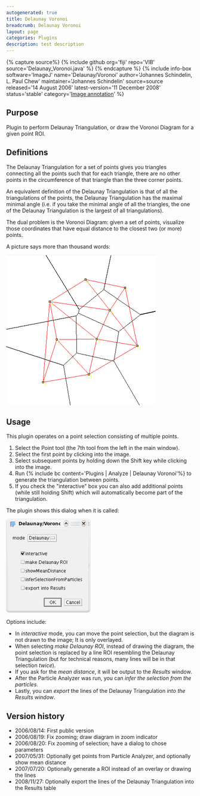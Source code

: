 ```yaml
---
autogenerated: true
title: Delaunay Voronoi
breadcrumb: Delaunay Voronoi
layout: page
categories: Plugins
description: test description
---
```



{% capture source%}
{% include github org='fiji' repo='VIB' source='Delaunay\_Voronoi.java' %}
{% endcapture %}
{% include info-box software='ImageJ' name='Delaunay/Voronoi' author='Johannes Schindelin, L. Paul Chew' maintainer='Johannes Schindelin' source=source released='14 August 2006' latest-version='11 December 2008' status='stable' category='[Image annotation](Category_Image_annotation)' %}

Purpose
-------

Plugin to perform Delaunay Triangulation, or draw the Voronoi Diagram for a given point ROI.

Definitions
-----------

The Delaunay Triangulation for a set of points gives you triangles connecting all the points such that for each triangle, there are no other points in the circumference of that triangle than the three corner points.

An equivalent definition of the Delaunay Triangulation is that of all the triangulations of the points, the Delaunay Triangulation has the maximal minimal angle (i.e. if you take the minimal angle of all the triangles, the one of the Delaunay Triangulation is the largest of all triangulations).

The dual problem is the Voronoi Diagram: given a set of points, visualize those coordinates that have equal distance to the closest two (or more) points.

A picture says more than thousand words:

![The points are little yellow squares, the Delaunay Triangulation is drawn red, and the Voronoi Diagram is black](/media/Delaunay-voronoi.png "The points are little yellow squares, the Delaunay Triangulation is drawn red, and the Voronoi Diagram is black")

Usage
-----

This plugin operates on a point selection consisting of multiple points.

1.  Select the Point tool (the 7th tool from the left in the main window).
2.  Select the first point by clicking into the image.
3.  Select subsequent points by holding down the Shift key while clicking into the image.
4.  Run {% include bc content='Plugins | Analyze | Delaunay Voronoi'%} to generate the triangulation between points.
5.  If you check the "interactive" box you can also add additional points (while still holding Shift) which will automatically become part of the triangulation.

The plugin shows this dialog when it is called:

![](/media/Delaunay-dialog.png "Delaunay-dialog.png")

Options include:

-   In *interactive* mode, you can move the point selection, but the diagram is not drawn to the image; It is only overlayed.
-   When selecting *make Delaunay ROI*, instead of drawing the diagram, the point selection is replaced by a line ROI resembling the Delaunay Triangulation (but for technical reasons, many lines will be in that selection *twice*).
-   If you ask for the *mean distance*, it will be output to the *Results* window.
-   After the Particle Analyzer was run, you can *infer the selection from the particles*.
-   Lastly, you can *export* the lines of the Delaunay Triangulation *into the Results window*.

Version history
---------------

-   2006/08/14: First public version
-   2006/08/19: Fix zooming; draw diagram in zoom indicator
-   2006/08/20: Fix zooming of selection; have a dialog to chose parameters
-   2007/05/31: Optionally get points from Particle Analyzer, and optionally show mean distance
-   2007/07/20: Optionally generate a ROI instead of an overlay or drawing the lines
-   2008/11/27: Optionally export the lines of the Delaunay Triangulation into the Results table



